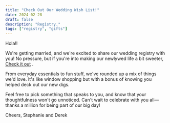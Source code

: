 ```yaml
---
title: "Check Out Our Wedding Wish List!"
date: 2024-02-28
draft: false
description: "Registry."
tags: ["registry", "gifts"]
---
```

Hola!!

We're getting married, and we're excited to share our wedding registry with you! No pressure, but if you're into making our newlywed life a bit sweeter, [Check it out](https://www.amazon.ca/wedding/share/derek-step) .

From everyday essentials to fun stuff, we've rounded up a mix of things we'd love. It's like window shopping but with a bonus of knowing you helped deck out our new digs.

Feel free to pick something that speaks to you, and know that your thoughtfulness won't go unnoticed. Can't wait to celebrate with you all—thanks a million for being part of our big day!

Cheers,
Stephanie and Derek
